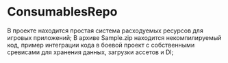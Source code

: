 # ConsumablesRepo

В проекте находится простая система расходуемых ресурсов для игровых приложений; 
В архиве Sample.zip находится некомпилируемый код, пример интеграции кода в боевой проект с собственными сревисами для хранения данных, загрузки ассетов и DI;
